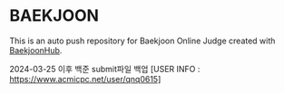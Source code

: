 # BAEKJOON
This is an auto push repository for Baekjoon Online Judge created with [BaekjoonHub](https://github.com/BaekjoonHub/BaekjoonHub).

2024-03-25 이후 백준 submit파일 백업
[USER INFO : https://www.acmicpc.net/user/qnq0615]
